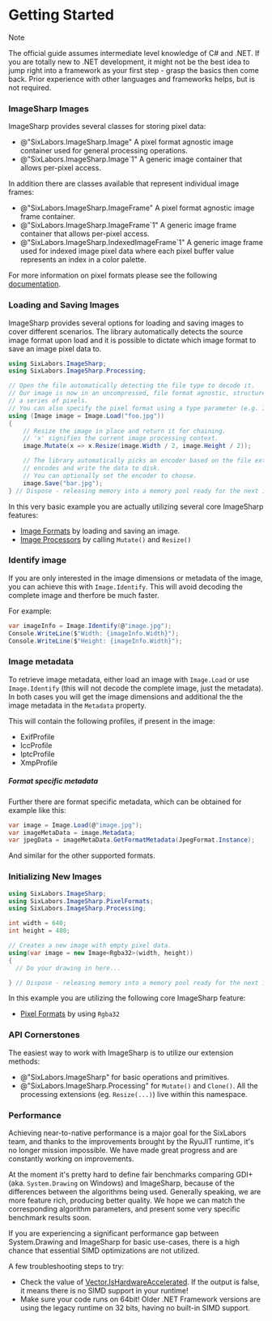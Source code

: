 # Getting Started

>[!NOTE]
>The official guide assumes intermediate level knowledge of C# and .NET. If you are totally new to .NET development, it might not be the best idea to jump right into a framework as your first step - grasp the basics then come back. Prior experience with other languages and frameworks helps, but is not required.

### ImageSharp Images

ImageSharp provides several classes for storing pixel data:

- @"SixLabors.ImageSharp.Image" A pixel format agnostic image container used for general processing operations.
- @"SixLabors.ImageSharp.Image`1" A generic image container that allows per-pixel access.

In addition there are classes available that represent individual image frames:

- @"SixLabors.ImageSharp.ImageFrame" A pixel format agnostic image frame container.
- @"SixLabors.ImageSharp.ImageFrame`1" A generic image frame container that allows per-pixel access.
- @"SixLabors.ImageSharp.IndexedImageFrame`1" A generic image frame used for indexed image pixel data where each pixel buffer value represents an index in a color palette.

For more information on pixel formats please see the following [documentation](pixelformats.md).

### Loading and Saving Images

ImageSharp provides several options for loading and saving images to cover different scenarios. The library automatically detects the source image format upon load and it is possible to dictate which image format to save an image pixel data to.  

```c#
using SixLabors.ImageSharp;
using SixLabors.ImageSharp.Processing;

// Open the file automatically detecting the file type to decode it.
// Our image is now in an uncompressed, file format agnostic, structure in-memory as
// a series of pixels.
// You can also specify the pixel format using a type parameter (e.g. Image<Rgba32> image = Image.Load<Rgba32>("foo.jpg"))
using (Image image = Image.Load("foo.jpg")) 
{
    // Resize the image in place and return it for chaining.
    // 'x' signifies the current image processing context.
    image.Mutate(x => x.Resize(image.Width / 2, image.Height / 2)); 

    // The library automatically picks an encoder based on the file extension then
    // encodes and write the data to disk.
    // You can optionally set the encoder to choose.
    image.Save("bar.jpg"); 
} // Dispose - releasing memory into a memory pool ready for the next image you wish to process.
```

In this very basic example you are actually utilizing several core ImageSharp features:
- [Image Formats](imageformats.md) by loading and saving an image.
- [Image Processors](processing.md) by calling `Mutate()` and `Resize()`

### Identify image

If you are only interested in the image dimensions or metadata of the image, you can achieve this with `Image.Identify`.
This will avoid decoding the complete image and therfore be much faster.

For example:

```c#
var imageInfo = Image.Identify(@"image.jpg");
Console.WriteLine($"Width: {imageInfo.Width}");
Console.WriteLine($"Height: {imageInfo.Width}");
```

### Image metadata

To retrieve image metadata, either load an image with `Image.Load` or use `Image.Identify` (this will not decode the complete image, just the metadata). In both cases you will get the image dimensions and additional the the image
metadata in the `Metadata` property.

This will contain the following profiles, if present in the image:

- ExifProfile
- IccProfile
- IptcProfile
- XmpProfile

##### Format specific metadata

Further there are format specific metadata, which can be obtained for example like this:

```c#
var image = Image.Load(@"image.jpg");
var imageMetaData = image.Metadata;
var jpegData = imageMetaData.GetFormatMetadata(JpegFormat.Instance);
```

And similar for the other supported formats.

### Initializing New Images

```c#
using SixLabors.ImageSharp;
using SixLabors.ImageSharp.PixelFormats;
using SixLabors.ImageSharp.Processing;

int width = 640;
int height = 480;

// Creates a new image with empty pixel data. 
using(var image = new Image<Rgba32>(width, height)) 
{
  // Do your drawing in here...

} // Dispose - releasing memory into a memory pool ready for the next image you wish to process.
```
In this example you are utilizing the following core ImageSharp feature:
- [Pixel Formats](pixelformats.md) by using `Rgba32`

### API Cornerstones
The easiest way to work with ImageSharp is to utilize our extension methods:
- @"SixLabors.ImageSharp" for basic operations and primitives.
- @"SixLabors.ImageSharp.Processing" for `Mutate()` and `Clone()`. All the processing extensions (eg. `Resize(...)`) live within this namespace. 

### Performance
Achieving near-to-native performance is a major goal for the SixLabors team, and thanks to the improvements brought by the RyuJIT runtime, it's no longer mission impossible. We have made great progress and are constantly working on improvements.

At the moment it's pretty hard to define fair benchmarks comparing GDI+ (aka. `System.Drawing` on Windows) and ImageSharp, because of the differences between the algorithms being used. Generally speaking, we are more feature rich, producing better quality. We hope we can match the corresponding algorithm parameters, and present some very specific benchmark results soon.

If you are experiencing a significant performance gap between System.Drawing and ImageSharp for basic use-cases, there is a high chance that essential SIMD optimizations are not utilized. 

A few troubleshooting steps to try:

- Check the value of [Vector.IsHardwareAccelerated](https://docs.microsoft.com/en-us/dotnet/api/system.numerics.vector.ishardwareaccelerated?view=netcore-2.1&viewFallbackFrom=netstandard-2.0#System_Numerics_Vector_IsHardwareAccelerated). If the output is false, it means there is no SIMD support in your runtime!
- Make sure your code runs on 64bit! Older .NET Framework versions are using the legacy runtime on 32 bits, having no built-in SIMD support.
